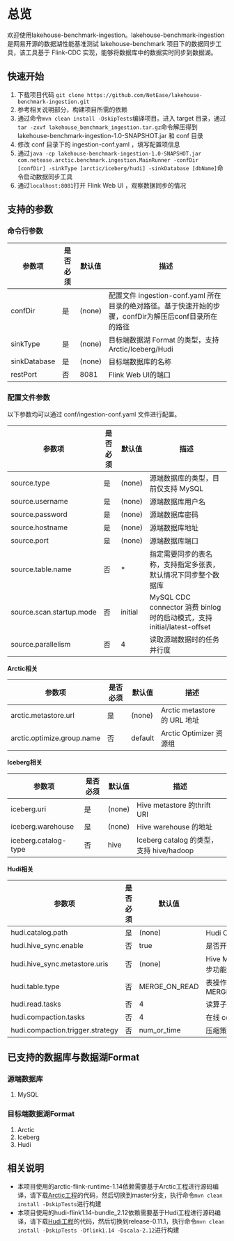 # 总览
欢迎使用lakehouse-benchmark-ingestion。lakehouse-benchmark-ingestion 是网易开源的数据湖性能基准测试 lakehouse-benchmark 项目下的数据同步工具，该工具基于 Flink-CDC 实现，能够将数据库中的数据实时同步到数据湖。

## 快速开始
1. 下载项目代码 `git clone https://github.com/NetEase/lakehouse-benchmark-ingestion.git`
2. 参考相关说明部分，构建项目所需的依赖 
3. 通过命令`mvn clean install -DskipTests`编译项目。进入 target 目录，通过`tar -zxvf lakehouse_benchmark_ingestion.tar.gz`命令解压得到 lakehouse-benchmark-ingestion-1.0-SNAPSHOT.jar 和 conf 目录
4. 修改 conf 目录下的 ingestion-conf.yaml ，填写配置项信息 
5. 通过`java -cp lakehouse-benchmark-ingestion-1.0-SNAPSHOT.jar com.netease.arctic.benchmark.ingestion.MainRunner -confDir [confDir] -sinkType [arctic/iceberg/hudi] -sinkDatabase [dbName]`命令启动数据同步工具 
6. 通过`localhost:8081`打开 Flink Web UI ，观察数据同步的情况

## 支持的参数
### 命令行参数

| 参数项          | 是否必须 | 默认值    | 描述                                                                  |
|--------------|------|--------|---------------------------------------------------------------------|
| confDir      | 是    | (none) | 配置文件 ingestion-conf.yaml 所在目录的绝对路径。基于快速开始的步骤，confDir为解压后conf目录所在的路径 |
| sinkType     | 是    | (none) | 目标端数据湖 Format 的类型，支持 Arctic/Iceberg/Hudi                            |
| sinkDatabase | 是    | (none) | 目标端数据库的名称                                                           |
| restPort     | 否    | 8081   | Flink Web UI的端口                                                     |

### 配置文件参数
以下参数均可以通过 conf/ingestion-conf.yaml 文件进行配置。

| 参数项                      | 是否必须 | 默认值     | 描述                                                            |
|--------------------------|------|---------|---------------------------------------------------------------|
| source.type              | 是    | (none)  | 源端数据库的类型，目前仅支持 MySQL                                          |
| source.username          | 是    | (none)  | 源端数据库用户名                                                      |
| source.password          | 是    | (none)  | 源端数据库密码                                                       |
| source.hostname          | 是    | (none)  | 源端数据库地址                                                       |
| source.port              | 是    | (none)  | 源端数据库端口                                                       |
| source.table.name        | 否    | *       | 指定需要同步的表名称，支持指定多张表，默认情况下同步整个数据库                               |
| source.scan.startup.mode | 否    | initial | MySQL CDC connector 消费 binlog 时的启动模式，支持 initial/latest-offset |
| source.parallelism       | 否    | 4       | 读取源端数据时的任务并行度                                                 |      |         |                                                       |

**Arctic相关**

| 参数项                        | 是否必须 | 默认值     | 描述                        |
|----------------------------|------|---------|---------------------------|
| arctic.metastore.url       | 是    | (none)  | Arctic metastore 的 URL 地址 |
| arctic.optimize.group.name | 否    | default | Arctic Optimizer 资源组      |
 
**Iceberg相关**

| 参数项                  | 是否必须 | 默认值    | 描述                                 |
|----------------------|------|--------|------------------------------------|
| iceberg.uri          | 是    | (none) | Hive metastore 的thrift URI         |
| iceberg.warehouse    | 是    | (none) | Hive warehouse 的地址                 |
| iceberg.catalog-type | 否    | hive   | Iceberg catalog 的类型，支持 hive/hadoop |

**Hudi相关**

| 参数项                                   | 是否必须 | 默认值           | 描述                                       |
|---------------------------------------|------|---------------|------------------------------------------|
| hudi.catalog.path                     | 是    | (none)        | Hudi Catalog 的地址                         |
| hudi.hive_sync.enable                 | 否    | true          | 是否开启 hive 同步功能                           |
| hudi.hive_sync.metastore.uris         | 否    | (none)        | Hive Metastore URL，当开启 hive 同步功能时需要填写该参数 |
| hudi.table.type                       | 否    | MERGE_ON_READ | 表操作的类型，支持 MERGE_ON_READ/COPY_ON_WRITE    |
| hudi.read.tasks                       | 否    | 4             | 读算子的并行度                                  |
| hudi.compaction.tasks                 | 否    | 4             | 在线 compaction 的并行度                       |
| hudi.compaction.trigger.strategy      | 否    | num_or_time   | 压缩策略                                     |


## 已支持的数据库与数据湖Format
### 源端数据库
1. MySQL
### 目标端数据湖Format
1. Arctic
2. Iceberg
3. Hudi

## 相关说明
* 本项目使用的arctic-flink-runtime-1.14依赖需要基于Arctic工程进行源码编译，请下载[Arctic工程](https://github.com/NetEase/arctic)的代码，然后切换到master分支，执行命令`mvn clean install -DskipTests`进行构建
* 本项目使用的hudi-flink1.14-bundle_2.12依赖需要基于Hudi工程进行源码编译，请下载[Hudi工程](https://github.com/apache/hudi)的代码，然后切换到release-0.11.1，执行命令`mvn clean install -DskipTests -Dflink1.14 -Dscala-2.12`进行构建